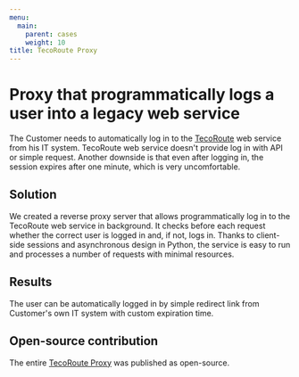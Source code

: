 ```yaml
---
menu:
  main:
    parent: cases
    weight: 10
title: TecoRoute Proxy
---
```


# Proxy that programmatically logs a user into a legacy web service

The Customer needs to automatically log in to the [TecoRoute](https://route.tecomat.com/TR_LOGIN.XML) web service from his IT system. TecoRoute web service doesn't provide log in with API or simple request. Another downside is that even after logging in, the session expires after one minute, which is very uncomfortable.

## Solution

We created a reverse proxy server that allows programmatically log in to the TecoRoute web service in background. It checks before each request whether the correct user is logged in and, if not, logs in. Thanks to client-side sessions and asynchronous design in Python, the service is easy to run and processes a number of requests with minimal resources.

## Results

The user can be automatically logged in by simple redirect link from Customer's own IT system with custom expiration time.

## Open-source contribution

The entire [TecoRoute Proxy](https://github.com/czetech/tecoroute-proxy) was published as open-source.
